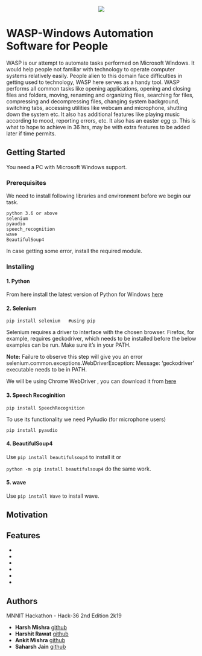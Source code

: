 <p align="center"> 
<img src="https://media.giphy.com/media/WxDtfLtRRUZyw/giphy.gif">
</p>


# WASP-Windows Automation Software for People
WASP is our attempt to automate tasks performed on Microsoft Windows. It would help people not familiar with technology to operate computer systems relatively easily. People alien to this domain face difficulties in getting used to technology, WASP here serves as a handy tool. WASP performs all common tasks like opening applications, opening and closing files and folders, moving, renaming and organizing files, searching for files, compressing and decompressing files, changing system background, switching tabs, accessing utilities like webcam and microphone, shutting down the system etc. It also has additional features like playing music according to mood, reporting errors, etc. It also has an easter egg :p. This is what to hope to achieve in 36 hrs, may be with extra features to be added later if time permits.  

## Getting Started

You need a PC with Microsoft Windows support.

### Prerequisites

We need to install following libraries and environment before we begin our task.
```
python 3.6 or above
selenium
pyaudio
speech_recognition
wave
BeautifulSoup4
```
In case getting some error, install the required module.

### Installing 

#### 1. Python
  From here install the latest version of Python for Windows [here](https://www.python.org/downloads/)
  
#### 2. Selenium 
```pip install selenium   #using pip```

Selenium requires a driver to interface with the chosen browser. Firefox, for example, requires geckodriver, which needs to be installed before the below examples can be run. Make sure it’s in your PATH.

**Note:** Failure to observe this step will give you an error selenium.common.exceptions.WebDriverException: Message: ‘geckodriver’ executable needs to be in PATH.

We will be using Chrome WebDriver , you can download it from [here](https://sites.google.com/a/chromium.org/chromedriver/downloads)

#### 3. Speech Recoginition

  ```pip install SpeechRecognition```
  
To use its functionality we need PyAudio (for microphone users)

  ```pip install pyaudio```

#### 4. BeautifulSoup4

  Use ```pip install beautifulsoup4``` to install it or 
   
  ```python -m pip install beautifulsoup4``` do the same work.

#### 5. wave

  Use ```pip install Wave``` to install wave.
  
 ## Motivation
 
 
 
 ## Features 
 
 * 
 *
 *
 *
 *
 *
 
 ## Authors
 
 MNNIT Hackathon - Hack-36 2nd Edition 2k19
 * **Harsh Mishra** [github](https://github.com/Jarvis-8035)
 * **Harshit Rawat** [github](https://github.com/harshitr612)
 * **Ankit Mishra** [github](https://github.com/cef1998)
 * **Saharsh  Jain** [github](https://github.com/SAHARSH123)
 


